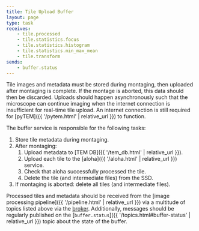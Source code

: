 ```yaml
---
title: Tile Upload Buffer
layout: page
type: task
receives:
    - tile.processed
    - tile.statistics.focus
    - tile.statistics.histogram
    - tile.statistics.min_max_mean
    - tile.transform
sends:
    - buffer.status
---
```


Tile images and metadata must be stored during montaging, then uploaded after montaging is complete.
If the montage is aborted, this data should then be discarded.
Uploads should happen asynchronously such that the microscope can continue imaging when the internet connection is insufficient for real-time tile upload.
An internet connection is still required for [pyTEM]({{ '/pytem.html' | relative_url }}) to function.

The buffer service is responsible for the following tasks:

1. Store tile metadata during montaging.
1. After montaging:
    1. Upload metadata to [TEM DB]({{ '/tem_db.html' | relative_url }}).
    1. Upload each tile to the [aloha]({{ '/aloha.html' | relative_url }}) service.
    1. Check that aloha successfully processed the tile.
    1. Delete the tile (and intermediate files) from the SSD.
1. If montaging is aborted: delete all tiles (and intermediate files).

Processed tiles and metadata should be received from the [image processing pipeline]({{ '/pipeline.html' | relative_url }}) via a multitude of topics listed above via the [broker](/broker.md).
Additionally, messages should be regularly published on the [`buffer.status`]({{ '/topics.html#buffer-status' | relative_url }}) topic about the state of the buffer.